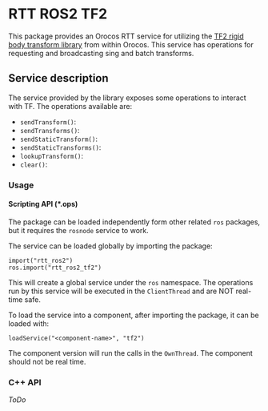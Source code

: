 RTT ROS2 TF2
============

This package provides an Orocos RTT service for utilizing the [TF2 rigid body
transform library](https://index.ros.org/doc/ros2/Tutorials/tf2) from within
Orocos.
This service has operations for requesting and broadcasting sing and
batch transforms.

## Service description

The service provided by the library exposes some operations to interact with TF.
The operations available are:
* `sendTransform()`:
* `sendTransforms()`:
* `sendStaticTransform()`:
* `sendStaticTransforms()`:
* `lookupTransform()`:
* `clear()`:


### Usage

#### Scripting API (*.ops)

The package can be loaded independently form other related `ros` packages, but it requires the `rosnode` service
to work.

The service can be loaded globally by importing the package:

```
import("rtt_ros2")
ros.import("rtt_ros2_tf2")
```
This will create a global service under the `ros` namespace. The operations run by this
service will be executed in the `ClientThread` and are NOT real-time safe.

To load the service into a component, after importing the package, it can be loaded with:

```
loadService("<component-name>", "tf2")
```

The component version will run the calls in the `OwnThread`. The component should not be
real time.

### C++ API

*ToDo*
